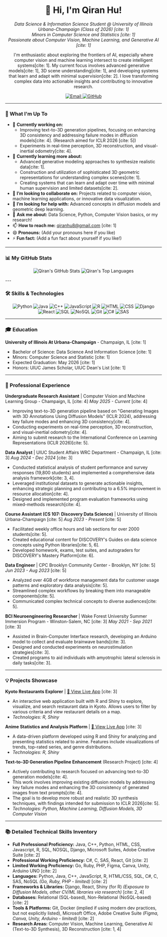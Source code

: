 <h1 align="center">👋 Hi, I'm Qiran Hu!</h1>

<p align="center">
  <em>
    Data Science & Information Science Student @ University of Illinois Urbana-Champaign (Class of 2026) [cite: 1]<br>
    Minors in Computer Science and Statistics [cite: 1]<br>
    Passionate about Computer Vision, Machine Learning, and Generative AI [cite: 1]
  </em>
</p>

<p align="center">
  I'm enthusiastic about exploring the frontiers of AI, especially where computer vision and machine learning intersect to create intelligent systems[cite: 1]. My current focus involves advanced generative models[cite: 1], 3D scene understanding[cite: 1], and developing systems that learn and adapt with minimal supervision[cite: 2]. I love transforming complex data into actionable insights and contributing to innovative research.
</p>

<p align="center">
  <a href="mailto:qiranhu8@gmail.com" target="_blank">
    <img src="https://img.shields.io/badge/Email-qiranhu8@gmail.com-D14836?style=for-the-badge&logo=gmail&logoColor=white" alt="Email">
  </a>
  <a href="https://github.com/Edward-H26" target="_blank">
    <img src="https://img.shields.io/badge/GitHub-Edward--H26-181717?style=for-the-badge&logo=github&logoColor=white" alt="GitHub">
  </a>
</p>

---

### 🚀 What I'm Up To

* 🔭 **Currently working on:**
    * Improving text-to-3D generation pipelines, focusing on enhancing 3D consistency and addressing failure modes in diffusion models[cite: 4]. (Research aimed for ICLR 2026 [cite: 5])
    * Experiments in real-time perception, 3D reconstruction, and visual-inertial odometry[cite: 4].
* 🌱 **Currently learning more about:**
    * Advanced generative modeling approaches to synthesize realistic data[cite: 1].
    * Construction and utilization of sophisticated 3D geometric representations for understanding complex scenes[cite: 1].
    * Creating systems that can learn and adapt over time with minimal human supervision and limited datasets[cite: 2].
* 👯 **I’m looking to collaborate on:** Projects related to computer vision, machine learning applications, or innovative data visualization.
* 🤔 **I’m looking for help with:** Advanced concepts in diffusion models and geometric deep learning.
* 💬 **Ask me about:** Data Science, Python, Computer Vision basics, or my research!
* 📫 **How to reach me:** qiranhu8@gmail.com [cite: 1]
* 😄 **Pronouns:** (Add your pronouns here if you like)
* ⚡ **Fun fact:** (Add a fun fact about yourself if you like!)

---

### 📊 My GitHub Stats

<p align="center">
  <img src="https://github-readme-stats.vercel.app/api?username=Edward-H26&show_icons=true&theme=radical&hide_border=true&count_private=true" alt="Qiran's GitHub Stats" />
  <img src="https://github-readme-stats.vercel.app/api/top-langs/?username=Edward-H26&layout=compact&theme=radical&hide_border=true&langs_count=8" alt="Qiran's Top Languages" />
</p>
---

### 🛠️ Skills & Technologies

<p align="center">
  <img src="https://img.shields.io/badge/Python-3776AB?style=for-the-badge&logo=python&logoColor=white" alt="Python">
  <img src="https://img.shields.io/badge/Java-ED8B00?style=for-the-badge&logo=openjdk&logoColor=white" alt="Java">
  <img src="https://img.shields.io/badge/C%2B%2B-00599C?style=for-the-badge&logo=cplusplus&logoColor=white" alt="C++">
  <img src="https://img.shields.io/badge/JavaScript-F7DF1E?style=for-the-badge&logo=javascript&logoColor=black" alt="JavaScript">
  <img src="https://img.shields.io/badge/R-276DC3?style=for-the-badge&logo=r&logoColor=white" alt="R">
  <img src="https://img.shields.io/badge/HTML5-E34F26?style=for-the-badge&logo=html5&logoColor=white" alt="HTML">
  <img src="https://img.shields.io/badge/CSS3-1572B6?style=for-the-badge&logo=css3&logoColor=white" alt="CSS">
  <img src="https://img.shields.io/badge/Django-092E20?style=for-the-badge&logo=django&logoColor=green" alt="Django">
  <img src="https://img.shields.io/badge/React-61DAFB?style=for-the-badge&logo=react&logoColor=black" alt="React">
  <img src="https://img.shields.io/badge/SQL-025E8C?style=for-the-badge&logo=postgresql&logoColor=white" alt="SQL">
  <img src="https://img.shields.io/badge/NoSQL-A80000?style=for-the-badge&logo=mongodb&logoColor=white" alt="NoSQL">
  <img src="https://img.shields.io/badge/Git-F05032?style=for-the-badge&logo=git&logoColor=white" alt="Git">
  <img src="https://img.shields.io/badge/C%23-512BD4?style=for-the-badge&logo=csharp&logoColor=white" alt="C#">
  <img src="https://img.shields.io/badge/SAS-0078B9?style=for-the-badge&logo=sas&logoColor=white" alt="SAS">
</p>

---

### 🎓 Education

**University of Illinois At Urbana-Champaign** - Champaign, IL [cite: 1]
* Bachelor of Science: Data Science And Information Science [cite: 1]
* Minors: Computer Science and Statistic [cite: 1]
* Expected Graduation: May 2026 [cite: 1]
* Honors: UIUC James Scholar, UIUC Dean's List [cite: 1]

---

### 💼 Professional Experience

**Undergraduate Research Assistant** | Computer Vision and Machine Learning Group - Champaign, IL [cite: 4]
*May 2025 - Current* [cite: 4]
* Improving text-to-3D generation pipeline based on "Generating Images with 3D Annotations Using Diffusion Models" (ICLR 2024), addressing key failure modes and enhancing 3D consistency[cite: 4].
* Conducting experiments on real-time perception, 3D reconstruction, and visual-inertial odometry[cite: 4].
* Aiming to submit research to the International Conference on Learning Representations (ICLR 2026)[cite: 5].

**Data Analyst** | UIUC Student Affairs WRC Department - Champaign, IL [cite: 3]
*Aug 2024 - Dec 2024* [cite: 3]
* Conducted statistical analysis of student performance and survey responses (19,800 students) and implemented a comprehensive data analysis framework[cite: 3, 4].
* Leveraged institutional datasets to generate actionable insights, enhancing strategic planning and contributing to a 6.5% improvement in resource allocation[cite: 4].
* Designed and implemented program evaluation frameworks using mixed-methods research[cite: 4].

**Course Assistant (CS 107: Discovery Data Science)** | University of Illinois Urbana-Champaign [cite: 5]
*Aug 2023 - Present* [cite: 5]
* Facilitated weekly office hours and lab sections for over 2000 students[cite: 5].
* Created educational content for DISCOVERY's Guides on data science concepts using Python libraries[cite: 5, 6].
* Developed homework, exams, test suites, and autograders for DISCOVERY's Mastery Platform[cite: 6].

**Data Engineer** | CPC Brooklyn Community Center - Brooklyn, NY [cite: 5]
*Jun 2023 - Aug 2023* [cite: 5]
* Analyzed over 4GB of workforce management data for customer usage patterns and exploratory data analysis[cite: 5].
* Streamlined complex workflows by breaking them into manageable components[cite: 5].
* Communicated complex technical concepts to diverse audiences[cite: 5].

**BCI Neuroengineering Researcher** | Wake Forest University Summer Immersion Program - Winston-Salem, NC [cite: 3]
*May 2021 - Sep 2021* [cite: 3]
* Assisted in Brain-Computer Interface research, developing an Arduino model to collect and evaluate brainwave bands[cite: 3].
* Designed and conducted experiments on neurostimulation strategies[cite: 3].
* Created programs to aid individuals with amyotrophic lateral sclerosis in daily tasks[cite: 3].

---

### 💡 Projects Showcase

**Kyoto Restaurants Explorer** | [🚀 View Live App](https://qiranhu.shinyapps.io/Kyoto_Restaurants_Explorer/) [cite: 3]
* An interactive web application built with R and Shiny to explore, visualize, and search restaurant data in Kyoto. Allows users to filter by various criteria and view restaurant details on a map.
* *Technologies: R, Shiny*

**Anime Statistics and Analysis Platform** | [🚀 View Live App](https://qiranhu.shinyapps.io/AnimeStatisticsandAnalysisPlatform/) [cite: 3]
* A data-driven platform developed using R and Shiny for analyzing and presenting statistics related to anime. Features include visualizations of trends, top-rated series, and genre distributions.
* *Technologies: R, Shiny*

**Text-to-3D Generation Pipeline Enhancement** (Research Project) [cite: 4]
* Actively contributing to research focused on advancing text-to-3D generation models[cite: 4].
* This work involves improving existing diffusion models by addressing key failure modes and enhancing the 3D consistency of generated images from text prompts[cite: 4].
* The goal is to develop more robust and realistic 3D synthesis techniques, with findings intended for submission to ICLR 2026[cite: 5].
* *Technologies: Python, Machine Learning, Diffusion Models, 3D Computer Vision*

---

### 📚 Detailed Technical Skills Inventory

* **Full Professional Proficiency:** Java, C++, Python, HTML, CSS, Javascript, R, SQL, NOSQL, Django, Microsoft Suites, Adobe Creative Suite [cite: 2]
* **Professional Working Proficiency:** C#, C, SAS, React, Git [cite: 2]
* **Limited Working Proficiency:** Go, Ruby, PHP, Figma, Canva, Unity, Arduino UNO [cite: 2]
* **Languages:** Python, Java, C++, JavaScript, R, HTML/CSS, SQL, C#, C, SAS, NoSQL *(Go, Ruby, PHP - limited)* [cite: 2]
* **Frameworks & Libraries:** Django, React, Shiny (for R) *(Exposure to Diffusion Models, other CV/ML libraries via research)* [cite: 2, 4]
* **Databases:** Relational (SQL-based), Non-Relational (NoSQL-based) [cite: 2]
* **Tools & Platforms:** Git, Docker (implied if using modern dev practices, but not explicitly listed), Microsoft Office, Adobe Creative Suite *(Figma, Canva, Unity, Arduino - limited)* [cite: 2]
* **Research Areas:** Computer Vision, Machine Learning, Generative AI (Text-to-3D Synthesis), 3D Reconstruction [cite: 1, 4]
